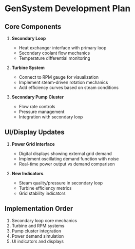 # GenSystem Development Plan

## Core Components
1. **Secondary Loop**
   - Heat exchanger interface with primary loop
   - Secondary coolant flow mechanics
   - Temperature differential monitoring

2. **Turbine System**
   - Connect to RPM gauge for visualization
   - Implement steam-driven rotation mechanics
   - Add efficiency curves based on steam conditions

3. **Secondary Pump Cluster**
   - Flow rate controls
   - Pressure management
   - Integration with secondary loop

## UI/Display Updates
1. **Power Grid Interface**
   - Digital displays showing external grid demand
   - Implement oscillating demand function with noise
   - Real-time power output vs demand comparison

2. **New Indicators**
   - Steam quality/pressure in secondary loop
   - Turbine efficiency metrics
   - Grid stability indicators

## Implementation Order
1. Secondary loop core mechanics
2. Turbine and RPM systems
3. Pump cluster integration
4. Power demand simulation
5. UI indicators and displays

